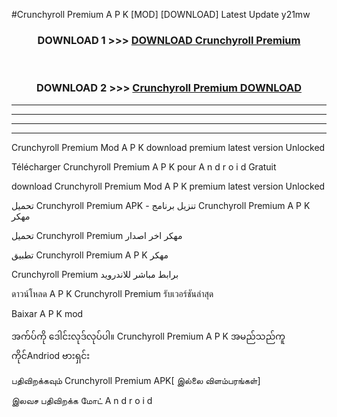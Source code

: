 #Crunchyroll Premium  A P K [MOD] [DOWNLOAD] Latest Update y21mw



<div align="center">

<h3>DOWNLOAD 1 >>> <a href="https://teeasianyam.web.app?sq=Crunchyroll Premium ">DOWNLOAD Crunchyroll Premium  </a></h3><br>

<h3>DOWNLOAD 2 >>> <a href="https://teeasianyam.web.app?sq=Crunchyroll Premium  ">Crunchyroll Premium   DOWNLOAD </a></h3>

</div>


----------------------------------------------------------

----------------------------------------------------------

----------------------------------------------------------

----------------------------------------------------------


Crunchyroll Premium   Mod A P K download premium latest version Unlocked

Télécharger Crunchyroll Premium   A P K pour A n d r o i d Gratuit

download Crunchyroll Premium   Mod A P K premium latest version Unlocked

تحميل Crunchyroll Premium   APK - تنزيل برنامج Crunchyroll Premium   A P K مهكر

تحميل Crunchyroll Premium   مهكر اخر اصدار

تطبيق Crunchyroll Premium   A P K مهكر

Crunchyroll Premium   برابط مباشر للاندرويد

ดาวน์โหลด A P K Crunchyroll Premium   รับเวอร์ชันล่าสุด

Baixar A P K mod

အက်ပ်ကို ဒေါင်းလုဒ်လုပ်ပါ။ Crunchyroll Premium   A P K အမည်သည်ကူကိုင်Andriod ဗားရှင်း

பதிவிறக்கவும் Crunchyroll Premium   APK[ இல்லை விளம்பரங்கள்] 
 
இலவச பதிவிறக்க மோட் A n d r o i d



